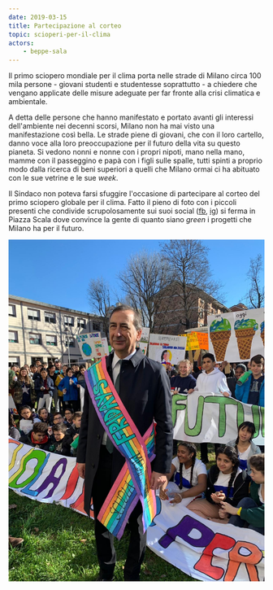 ```yaml
---
date: 2019-03-15
title: Partecipazione al corteo
topic: scioperi-per-il-clima
actors:
    - beppe-sala
---
```


Il primo sciopero mondiale per il clima porta nelle strade di Milano circa 100 mila persone - giovani studenti e studentesse soprattutto - a chiedere che vengano applicate delle misure adeguate per far fronte alla crisi climatica e ambientale.

A detta delle persone che hanno manifestato e portato avanti gli interessi dell'ambiente nei decenni scorsi, Milano non ha mai visto una manifestazione così bella.
Le strade piene di giovani, che con il loro cartello, danno voce alla loro preoccupazione per il futuro della vita su questo pianeta. Si vedono nonni e nonne con i propri nipoti, mano nella mano, mamme con il passeggino e papà con i figli sulle spalle, tutti spinti a proprio modo dalla ricerca di  beni superiori a quelli che Milano ormai ci ha abituato con le sue vetrine e le sue _week_.

Il Sindaco non poteva farsi sfuggire l'occasione di partecipare al corteo del primo sciopero globale per il clima.
Fatto il pieno di foto con i piccoli presenti che condivide scrupolosamente sui suoi social ([fb](https://www.facebook.com/beppesalasindaco/photos/a.1711602979108931/2367161373553085/), [ig](https://www.instagram.com/p/BvBeudQnjQc/)) si ferma in Piazza Scala dove convince la gente di quanto siano _green_ i progetti che Milano ha per il futuro. <br />

![](../../../../../media/topics/scioperi-per-il-clima/2019-03-15-beppe-sala.jpg)